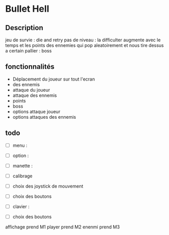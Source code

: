 # Bullet Hell

## Description

jeu de survie : die and retry
pas de niveau : la difficulter augmente avec le temps et les points
des ennemies qui pop aleatoirement et nous tire dessus
a certain pallier : boss

## fonctionnalités

- Déplacement du joueur sur tout l'ecran
- des ennemis
- attaque du joueur
- attaque des ennemis
- points
- boss
- options attaque joueur
- options attaques des ennemis


## todo

- [ ] menu :
 - [ ] option :
  - [ ] manette :
   - [ ] calibrage 
   - [ ] choix des joystick de mouvement
   - [ ] choix des boutons
  - [ ] clavier :
   - [ ] choix des boutons



   affichage prend M1
   player prend M2
   enenmi prend M3

   